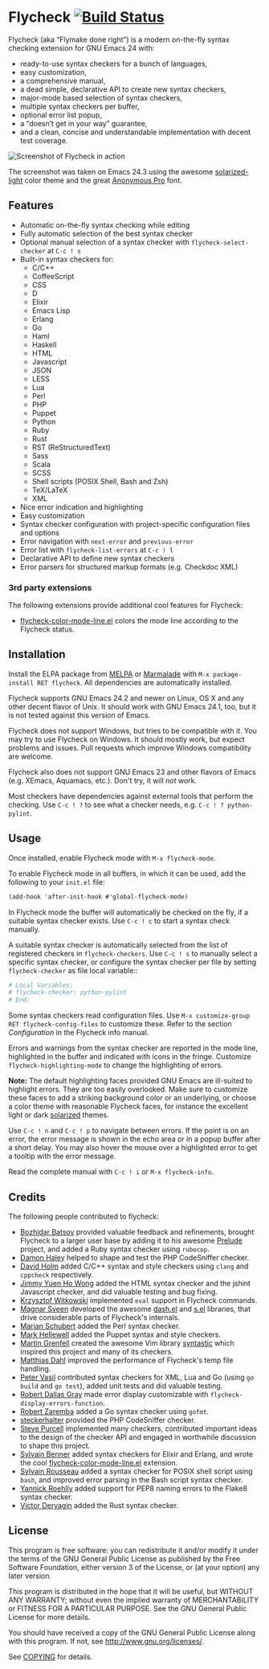 Flycheck [![Build Status](https://travis-ci.org/lunaryorn/flycheck.png?branch=master)](https://travis-ci.org/lunaryorn/flycheck)
========

Flycheck (aka “Flymake done right”) is a modern on-the-fly syntax checking
extension for GNU Emacs 24 with:

- ready-to-use syntax checkers for a bunch of languages,
- easy customization,
- a comprehensive manual,
- a dead simple, declarative API to create new syntax checkers,
- major-mode based selection of syntax checkers,
- multiple syntax checkers per buffer,
- optional error list popup,
- a “doesn’t get in your way” guarantee,
- and a clean, concise and understandable implementation with decent test
  coverage.

![Screenshot of Flycheck in action](https://github.com/lunaryorn/flycheck/raw/master/doc/screenshot.png)

The screenshot was taken on Emacs 24.3 using the awesome
[solarized-light][solarized] color theme and the great
[Anonymous Pro](http://www.marksimonson.com/fonts/view/anonymous-pro) font.


Features
--------

- Automatic on-the-fly syntax checking while editing
- Fully automatic selection of the best syntax checker
- Optional manual selection of a syntax checker with `flycheck-select-checker`
  at `C-c ! s`
- Built-in syntax checkers for:
  - C/C++
  - CoffeeScript
  - CSS
  - D
  - Elixir
  - Emacs Lisp
  - Erlang
  - Go
  - Haml
  - Haskell
  - HTML
  - Javascript
  - JSON
  - LESS
  - Lua
  - Perl
  - PHP
  - Puppet
  - Python
  - Ruby
  - Rust
  - RST (ReStructuredText)
  - Sass
  - Scala
  - SCSS
  - Shell scripts (POSIX Shell, Bash and Zsh)
  - TeX/LaTeX
  - XML
- Nice error indication and highlighting
- Easy customization
- Syntax checker configuration with project-specific configuration files and
  options
- Error navigation with `next-error` and `previous-error`
- Error list with `flycheck-list-errors` at `C-c ! l`
- Declarative API to define new syntax checkers
- Error parsers for structured markup formats (e.g. Checkdoc XML)

### 3rd party extensions

The following extensions provide additional cool features for Flycheck:

- [flycheck-color-mode-line.el][color-mode-line] colors the mode line according
  to the Flycheck status.


Installation
------------

Install the ELPA package from [MELPA](http://melpa.milkbox.net) or
[Marmalade](http://marmalade-repo.org/) with `M-x package-install RET flycheck`.
All dependencies are automatically installed.

Flycheck supports GNU Emacs 24.2 and newer on Linux, OS X and any other decent
flavor of Unix.  It should work with GNU Emacs 24.1, too, but it is not tested
against this version of Emacs.

Flycheck does not support Windows, but tries to be compatible with it.  You may
try to use Flycheck on Windows.  It should mostly work, but expect problems and
issues.  Pull requests which improve Windows compatibility are welcome.

Flycheck also does not support GNU Emacs 23 and other flavors of Emacs
(e.g. XEmacs, Aquamacs, etc.).  Don't try, it will *not* work.

Most checkers have dependencies against external tools that perform the
checking.  Use `C-c ! ?` to see what a checker needs, e.g. `C-c ! ?
python-pylint`.


Usage
-----

Once installed, enable Flycheck mode with `M-x flycheck-mode`.

To enable Flycheck mode in all buffers, in which it can be used, add the
following to your `init.el` file:

```scheme
(add-hook 'after-init-hook #'global-flycheck-mode)
```

In Flycheck mode the buffer will automatically be checked on the fly, if a
suitable syntax checker exists.  Use `C-c ! c` to start a syntax check manually.

A suitable syntax checker is automatically selected from the list of registered
checkers in `flycheck-checkers`.  Use  `C-c ! s` to manually select a specific
syntax checker, or configure the syntax checker per file by setting
`flycheck-checker` as file local variable::

```python
# Local Variables:
# flycheck-checker: python-pylint
# End:
```

Some syntax checkers read configuration files.  Use `M-x customize-group RET
flycheck-config-files` to customize these.  Refer to the section *Configuration*
in the Flycheck info manual.

Errors and warnings from the syntax checker are reported in the mode line,
highlighted in the buffer and indicated with icons in the fringe.  Customize
`flycheck-highlighting-mode` to change the highlighting of errors.

**Note:** The default highlighting faces provided GNU Emacs are ill-suited to
highlight errors.  They are too easily overlooked.  Make sure to customize these
faces to add a striking background color or an underlying, or choose a color
theme with reasonable Flycheck faces, for instance the excellent light or dark
[solarized][] themes.

Use `C-c ! n` and `C-c ! p` to navigate between errors.  If the point is on an
error, the error message is shown in the echo area or in a popup buffer after a
short delay.  You may also hover the mouse over a highlighted error to get a
tooltip with the error message.

Read the complete manual with `C-c ! i` or `M-x flycheck-info`.


Credits
-------

The following people contributed to flycheck:

- [Bozhidar Batsov](https://github.com/bbatsov) provided valuable feedback and
  refinements, brought Flycheck to a larger user base by adding it to his
  awesome [Prelude](https://github.com/bbatsov/prelude) project, and added a
  Ruby syntax checker using `rubocop`.
- [Damon Haley](https://github.com/dhaley) helped to shape and test the PHP
  CodeSniffer checker.
- [David Holm](https://github.com/dholm) added C/C++ syntax and style checkers
  using `clang` and `cppcheck` respectively.
- [Jimmy Yuen Ho Wong](https://github.com/wyuenho) added the HTML syntax checker
  and the jshint Javascript checker, and did valuable testing and bug fixing.
- [Krzysztof Witkowski](https://github.com/kwitek) implemented `eval` support in
  Flycheck commands.
- [Magnar Sveen](https://github.com/magnars) developed the awesome
  [dash.el](https://github.com/magnars/dash.el) and
  [s.el](https://github.com/magnars/s.el) libraries, that drive considerable
  parts of Flycheck's internals.
- [Marian Schubert](https://github.com/maio) added the Perl syntax checker.
- [Mark Hellewell](https://github.com/markhellewell) added the Puppet syntax and
  style checkers.
- [Martin Grenfell](https://github.com/scrooloose) created the awesome Vim
  library [syntastic](https://github.com/scrooloose/syntastic) which inspired
  this project and many of its checkers.
- [Matthias Dahl](https://github.com/Binarykhaos) improved the performance of
  Flycheck's temp file handling.
- [Peter Vasil](https://github.com/ptrv) contributed syntax checkers for XML,
  Lua and Go (using `go build` and `go test`), added unit tests and did valuable
  testing.
- [Robert Dallas Gray](https://github.com/rdallasgray) made error display
  customizable with `flycheck-display-errors-function`.
- [Robert Zaremba](https://github.com/robert-zaremba) added a Go syntax checker
  using `gofmt`.
- [steckerhalter](https://github.com/steckerhalter) provided the PHP CodeSniffer
  checker.
- [Steve Purcell](https://github.com/purcell) implemented many checkers,
  contributed important ideas to the design of the checker API and engaged in
  worthwhile discussion to shape this project.
- [Sylvain Benner](https://github.com/syl20bnr) added syntax checkers for Elixir
  and Erlang, and wrote the cool [flycheck-color-mode-line.el][color-mode-line]
  extension.
- [Sylvain Rousseau](https://github.com/thisirs) added a syntax checker for
  POSIX shell script using `bash`, and improved error parsing in the Bash script
  syntax checker.
- [Yannick Roehlly](https://github.com/yannick1974) added support for PEP8
  naming errors to the Flake8 syntax checker.
- [Victor Deryagin](https://github.com/vderyagin) added the Rust syntax checker.


License
-------

This program is free software: you can redistribute it and/or modify it under
the terms of the GNU General Public License as published by the Free Software
Foundation, either version 3 of the License, or (at your option) any later
version.

This program is distributed in the hope that it will be useful, but WITHOUT ANY
WARRANTY; without even the implied warranty of MERCHANTABILITY or FITNESS FOR A
PARTICULAR PURPOSE.  See the GNU General Public License for more details.

You should have received a copy of the GNU General Public License along with
this program.  If not, see http://www.gnu.org/licenses/.

See [COPYING](https://github.com/lunaryorn/flycheck/blob/master/COPYING) for
details.

[solarized]: https://github.com/bbatsov/solarized-emacs
[color-mode-line]: https://github.com/syl20bnr/flycheck-color-mode-line
[dholm]: https://github.com/dholm
